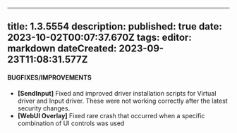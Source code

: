 
---
title: 1.3.5554
description: 
published: true
date: 2023-10-02T00:07:37.670Z
tags: 
editor: markdown
dateCreated: 2023-09-23T11:08:31.577Z
---		
		
#### BUGFIXES/IMPROVEMENTS
- **[SendInput]** Fixed and improved driver installation scripts for Virtual driver and Input driver. These were not working correctly after the latest security changes.
- **[WebUI Overlay]** Fixed rare crash that occurred when a specific combination of UI controls was used